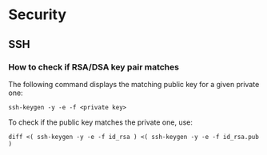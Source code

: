 # Security

## SSH

### How to check if RSA/DSA key pair matches

The following command displays the matching public key for a given private one:

```
ssh-keygen -y -e -f <private key>
```

To check if the public key matches the private one, use:

```
diff <( ssh-keygen -y -e -f id_rsa ) <( ssh-keygen -y -e -f id_rsa.pub )
```
